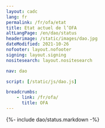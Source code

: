 ```yaml
---
layout: cadc
lang: fr
permalink: /fr/ofa/etat
title: Etat actuel de l’OFA
altLangPage: /en/dao/status
headerimage: /static/images/dao.jpg
dateModified: 2021-10-26
nofooter: layout.nofooter
signing: layout.signing
nositesearch: layout.nositesearch

nav: dao

script: [/static/js/dao.js]

breadcrumbs:
    - link: /fr/ofa/
      title: OFA
---
```


{%- include dao/status.markdown -%}
